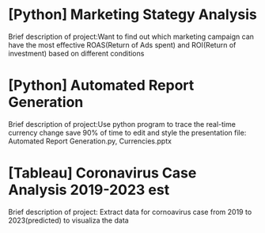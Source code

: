 # [Python] Marketing Stategy Analysis 
Brief description of project:Want to find out which marketing campaign can have the most effective ROAS(Return of Ads spent) and ROI(Return of investment) based on different conditions

# [Python] Automated Report Generation
Brief description of project:Use python program to trace the real-time currency change save 90% of time to edit and style the presentation
file: Automated Report Generation.py, Currencies.pptx

# [Tableau] Coronavirus Case Analysis 2019-2023 est
Brief description of project: Extract data for cornoavirus case from 2019 to 2023(predicted) to visualiza the data 
